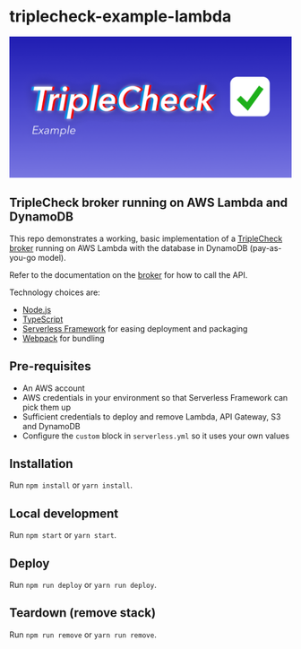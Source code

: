 # triplecheck-example-lambda

![TripleCheck example implementation](readme/triplecheck-example.png)

## TripleCheck broker running on AWS Lambda and DynamoDB

This repo demonstrates a working, basic implementation of a [TripleCheck broker](https://github.com/mikaelvesavuori/triplecheck-broker) running on AWS Lambda with the database in DynamoDB (pay-as-you-go model).

Refer to the documentation on the [broker](https://github.com/mikaelvesavuori/triplecheck-broker) for how to call the API.

Technology choices are:

- [Node.js](https://nodejs.org/en/)
- [TypeScript](https://www.typescriptlang.org)
- [Serverless Framework](https://www.serverless.com) for easing deployment and packaging
- [Webpack](https://webpack.js.org) for bundling

## Pre-requisites

- An AWS account
- AWS credentials in your environment so that Serverless Framework can pick them up
- Sufficient credentials to deploy and remove Lambda, API Gateway, S3 and DynamoDB
- Configure the `custom` block in `serverless.yml` so it uses your own values

## Installation

Run `npm install` or `yarn install`.

## Local development

Run `npm start` or `yarn start`.

## Deploy

Run `npm run deploy` or `yarn run deploy`.

## Teardown (remove stack)

Run `npm run remove` or `yarn run remove`.
